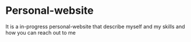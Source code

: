 # Personal-website
It is a in-progress personal-website that describe myself and my skills and how you can reach out to me 
